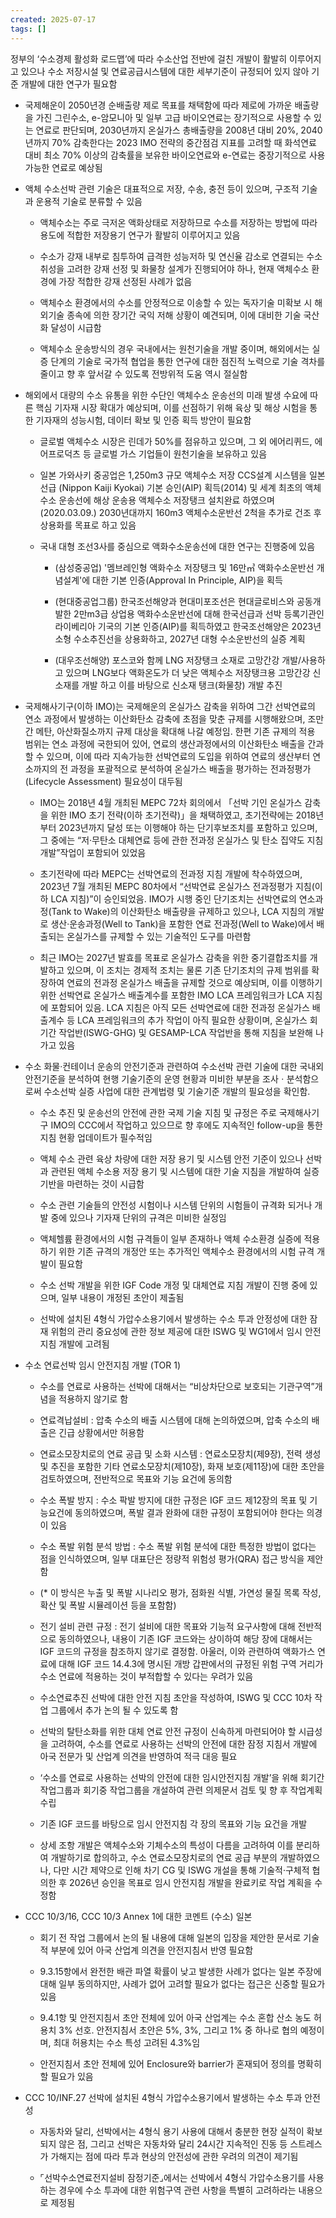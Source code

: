 ```yaml
---
created: 2025-07-17
tags: []
---
```

정부의 ‘수소경제 활성화 로드맵’에 따라 수소산업 전반에 걸친 개발이 활발히 이루어지고 있으나 수소 저장시설 및 연료공급시스템에 대한 세부기준이 규정되어 있지 않아 기준 개발에 대한 연구가 필요함

- 국제해운이 2050년경 순배출량 제로 목표를 채택함에 따라 제로에 가까운 배출량을 가진 그린수소, e-암모니아 및 일부 고급 바이오연료는 장기적으로 사용할 수 있는 연료로 판단되며, 2030년까지 온실가스 총배출량을 2008년 대비 20%, 2040년까지 70% 감축한다는 2023 IMO 전략의 중간점검 지표를 고려할 때 화석연료 대비 최소 70% 이상의 감축률을 보유한 바이오연료와 e-연료는 중장기적으로 사용가능한 연료로 예상됨

- 액체 수소선박 관련 기술은 대표적으로 저장, 수송, 충전 등이 있으며, 구조적 기술과 운용적 기술로 분류할 수 있음

	- 액체수소는 주로 극저온 액화상태로 저장하므로 수소를 저장하는 방법에 따라 용도에 적합한 저장용기 연구가 활발히 이루어지고 있음
	
	- 수소가 강재 내부로 침투하여 급격한 성능저하 및 연신율 감소로 연결되는 수소취성을 고려한 강재 선정 및 화물창 설계가 진행되어야 하나, 현재 액체수소 환경에 가장 적합한 강재 선정된 사례가 없음
	
	- 액체수소 환경에서의 수소를 안정적으로 이송할 수 있는 독자기술 미확보 시 해외기술 종속에 의한 장기간 국익 저해 상황이 예견되며, 이에 대비한 기술 국산화 달성이 시급함
	
	- 액체수소 운송방식의 경우 국내에서는 원천기술을 개발 중이며, 해외에서는 실증 단계의 기술로 국가적 협업을 통한 연구에 대한 점진적 노력으로 기술 격차를 줄이고 향 후 앞서갈 수 있도록 전방위적 도움 역시 절실함

- 해외에서 대량의 수소 유통을 위한 수단인 액체수소 운송선의 미래 발생 수요에 따른 핵심 기자재 시장 확대가 예상되며, 이를 선점하기 위해 육상 및 해상 시험을 통한 기자재의 성능시험, 데이터 확보 및 인증 획득 방안이 필요함

	- 글로벌 액체수소 시장은 린데가 50%를 점유하고 있으며, 그 외 에어리퀴드, 에어프로덕츠 등 글로벌 가스 기업들이 원천기술을 보유하고 있음

	- 일본 가와사키 중공업은 1,250m3 규모 액체수소 저장 CCS설계 시스템을 일본선급 (Nippon Kaiji Kyokai) 기본 승인(AIP) 획득(2014) 및 세계 최초의 액체수소 운송선에 해상 운송용 액체수소 저장탱크 설치완료 하였으며(2020.03.09.) 2030년대까지 160m3 액체수소운반선 2척을 추가로 건조 후 상용화를 목표로 하고 있음
	
	- 국내 대형 조선3사를 중심으로 액화수소운송선에 대한 연구는 진행중에 있음
	
		- (삼성중공업) '멤브레인형 액화수소 저장탱크 및 16만㎥ 액화수소운반선 개념설계'에 대한 기본 인증(Approval In Principle, AIP)을 획득
		
		- (현대중공업그룹) 한국조선해양과 현대미포조선은 현대글로비스와 공동개발한 2만m3급 상업용 액화수소운반선에 대해 한국선급과 선박 등록기관인 라이베리아 기국의 기본 인증(AIP)를 획득하였고 한국조선해양은 2023년 소형 수소추진선을 상용화하고, 2027년 대형 수소운반선의 실증 계획
		
		- (대우조선해양) 포스코와 함께 LNG 저장탱크 소재로 고망간강 개발/사용하고 있으며 LNG보다 액화온도가 더 낮은 액체수소 저장탱크용 고망간강 신소재를 개발 하고 이를 바탕으로 신소재 탱크(화물창) 개발 추진

- 국제해사기구(이하 IMO)는 국제해운의 온실가스 감축을 위하여 그간 선박연료의 연소 과정에서 발생하는 이산화탄소 감축에 초점을 맞춘 규제를 시행해왔으며, 조만간 메탄, 아산화질소까지 규제 대상을 확대해 나갈 예정임. 한편 기존 규제의 적용 범위는 연소 과정에 국한되어 있어, 연료의 생산과정에서의 이산화탄소 배출을 간과할 수 있으며, 이에 따라 지속가능한 선박연료의 도입을 위하여 연료의 생산부터 연소까지의 전 과정을 포괄적으로 분석하여 온실가스 배출을 평가하는 전과정평가 (Lifecycle Assessment) 필요성이 대두됨

	- IMO는 2018년 4월 개최된 MEPC 72차 회의에서 「선박 기인 온실가스 감축을 위한 IMO 초기 전략(이하 초기전략)」을 채택하였고, 초기전략에는 2018년부터 2023년까지 달성 또는 이행해야 하는 단기후보조치를 포함하고 있으며, 그 중에는 “저·무탄소 대체연료 등에 관한 전과정 온실가스 및 탄소 집약도 지침 개발”작업이 포함되어 있었음
	
	- 초기전략에 따라 MEPC는 선박연료의 전과정 지침 개발에 착수하였으며, 2023년 7월 개최된 MEPC 80차에서 “선박연료 온실가스 전과정평가 지침(이하 LCA 지침)”이 승인되었음. IMO가 시행 중인 단기조치는 선박연료의 연소과정(Tank to Wake)의 이산화탄소 배출량을 규제하고 있으나, LCA 지침의 개발로 생산·운송과정(Well to Tank)을 포함한 연료 전과정(Well to Wake)에서 배출되는 온실가스를 규제할 수 있는 기술적인 도구를 마련함
	
	- 최근 IMO는 2027년 발효를 목표로 온실가스 감축을 위한 중기결합조치를 개발하고 있으며, 이 조치는 경제적 조치는 물론 기존 단기조치의 규제 범위를 확장하여 연료의 전과정 온실가스 배출을 규제할 것으로 예상되며, 이를 이행하기 위한 선박연료 온실가스 배출계수를 포함한 IMO LCA 프레임워크가 LCA 지침에 포함되어 있음. LCA 지침은 아직 모든 선박연료에 대한 전과정 온실가스 배출계수 등 LCA 프레임워크의 추가 작업이 아직 필요한 상황이며, 온실가스 회기간 작업반(ISWG-GHG) 및 GESAMP-LCA 작업반을 통해 지침을 보완해 나가고 있음

- 수소 화물·컨테이너 운송의 안전기준과 관련하여 수소선박 관련 기술에 대한 국내외 안전기준을 분석하여 현행 기술기준의 운영 현황과 미비한 부분을 조사ㆍ분석함으로써 수소선박 실증 사업에 대한 관계법령 및 기술기준 개발의 필요성을 확인함.

	- 수소 추진 및 운송선의 안전에 관한 국제 기술 지침 및 규정은 주로 국제해사기구 IMO의 CCC에서 작업하고 있으므로 향 후에도 지속적인 follow-up을 통한 지침 현황 업데이트가 필수적임
	
	- 액체 수소 관련 육상 차량에 대한 저장 용기 및 시스템 안전 기준이 있으나 선박과 관련된 액체 수소용 저장 용기 및 시스템에 대한 기술 지침을 개발하여 실증 기반을 마련하는 것이 시급함
	
	- 수소 관련 기술들의 안전성 시험이나 시스템 단위의 시험들이 규격화 되거나 개발 중에 있으나 기자재 단위의 규격은 미비한 실정임
	
	- 액체헬륨 환경에서의 시험 규격들이 일부 존재하나 액체 수소환경 실증에 적용하기 위한 기존 규격의 개정안 또는 추가적인 액체수소 환경에서의 시험 규격 개발이 필요함
	
	- 수소 선박 개발을 위한 IGF Code 개정 및 대체연료 지침 개발이 진행 중에 있으며, 일부 내용이 개정된 초안이 제출됨
	
	- 선박에 설치된 4형식 가압수소용기에서 발생하는 수소 투과 안정성에 대한 잠재 위험의 관리 중요성에 관한 정보 제공에 대한 ISWG 및 WG1에서 임시 안전지침 개발에 고려됨

- 수소 연료선박 임시 안전지침 개발 (TOR 1)
	- 수소를 연료로 사용하는 선박에 대해서는 “비상차단으로 보호되는 기관구역”개념을 적용하지 않기로 함
	
	- 연료격납설비 : 압축 수소의 배출 시스템에 대해 논의하였으며, 압축 수소의 배출은 긴급 상황에서만 허용함
	
	- 연료소모장치로의 연료 공급 및 소화 시스템 : 연료소모장치(제9장), 전력 생성 및 추진을 포함한 기타 연료소모장치(제10장), 화재 보호(제11장)에 대한 초안을 검토하였으며, 전반적으로 목표와 기능 요건에 동의함
	
	- 수소 폭발 방지 : 수소 팍발 방지에 대한 규정은 IGF 코드 제12장의 목표 및 기능요건에 동의하였으며, 폭발 결과 완화에 대한 규정이 포함되어야 한다는 의경이 있음
	
	- 수소 폭발 위험 분석 방법 : 수소 폭발 위험 분석에 대한 특정한 방법이 없다는 점을 인식하였으며, 일부 대표단은 정량적 위험성 평가(QRA) 접근 방식을 제안함  
	- (* 이 방식은 누출 및 폭발 시나리오 평가, 점화원 식별, 가연성 물질 목록 작성, 확산 및 폭발 시뮬레이션 등을 포함함)
	
	- 전기 설비 관련 규정 : 전기 설비에 대한 목표와 기능적 요구사항에 대해 전반적으로 동의하였으나, 내용이 기존 IGF 코드와는 상이하여 해당 장에 대해서는 IGF 코드의 규정을 참조하지 않기로 결정함. 아울러, 이와 관련하여 액화가스 연료에 대해 IGF 코드 14.4.3에 명시된 개방 갑판에서의 규정된 위험 구역 거리가 수소 연료에 적용하는 것이 부적합할 수 있다는 우려가 있음
	
	- 수소연료추진 선박에 대한 안전 지침 초안을 작성하여, ISWG 및 CCC 10차 작업 그룹에서 추가 논의 될 수 있도록 함
	
	- 선박의 탈탄소화를 위한 대체 연료 안전 규정이 신속하게 마련되어야 할 시급성을 고려하여, 수소를 연료로 사용하는 선박의 안전에 대한 잠정 지침서 개발에 아국 전문가 및 산업계 의견을 반영하여 적극 대응 필요
	
	- ‘수소를 연료로 사용하는 선박의 안전에 대한 임시안전지침 개발’을 위해 회기간 작업그룹과 회기중 작업그룹을 개설하여 관련 의제문서 검토 및 향 후 작업계획 수립
	
	- 기존 IGF 코드를 바탕으로 임시 안전지침 각 장의 목표와 기능 요건을 개발
	
	- 상세 조항 개발은 액체수소와 기체수소의 특성이 다름을 고려하여 이를 분리하여 개발하기로 합의하고, 수소 연료소모장치로의 연료 공급 부분의 개발하였으나, 다만 시간 제약으로 인해 차기 CG 및 ISWG 개설을 통해 기술적·구체적 협의한 후 2026년 승인을 목표로 임시 안전지침 개발을 완료키로 작업 계획을 수정함

- CCC 10/3/16, CCC 10/3 Annex 1에 대한 코멘트 (수소) 일본
	- 회기 전 작업 그룹에서 논의 될 내용에 대해 일본의 입장을 제안한 문서로 기술적 부분에 있어 아국 산업계 의견을 안전지침서 반영 필요함
	
	- 9.3.15항에서 완전한 배관 파열 확률이 낮고 발생한 사례가 없다는 일본 주장에 대해 일부 동의하지만, 사례가 없어 고려할 필요가 없다는 접근은 신중할 필요가 있음
	
	- 9.4.1항 및 안전지침서 초안 전체에 있어 아국 산업계는 수소 혼합 산소 농도 허용치 3% 선호. 안전지침서 초안은 5%, 3%, 그리고 1% 중 하나로 협의 예정이며, 최대 허용치는 수소 특성 고려된 4.3%임
	
	- 안전지침서 초안 전체에 있어 Enclosure와 barrier가 혼재되어 정의를 명확히 할 필요가 있음

- CCC 10/INF.27 선박에 설치된 4형식 가압수소용기에서 발생하는 수소 투과 안전성
	- 자동차와 달리, 선박에서는 4형식 용기 사용에 대해서 충분한 현장 실적이 확보되지 않은 점, 그리고 선박은 자동차와 달리 24시간 지속적인 진동 등 스트레스가 가해지는 점에 따라 투과 현상의 안전성에 관한 우려의 의견이 제기됨
	
	- ⌜선박수소연료전지설비 잠정기준⌟에서는 선박에서 4형식 가압수소용기를 사용하는 경우에 수소 투과에 대한 위험구역 관련 사항을 특별히 고려하라는 내용으로 제정됨